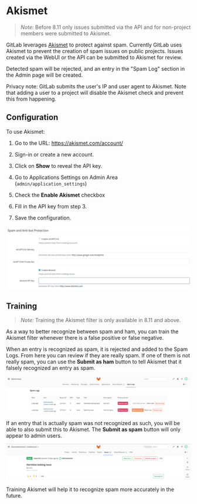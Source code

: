 # Akismet

> *Note:* Before 8.11 only issues submitted via the API and for non-project
members were submitted to Akismet.

GitLab leverages [Akismet](http://akismet.com) to protect against spam. Currently
GitLab uses Akismet to prevent the creation of spam issues on public projects. Issues
created via the WebUI or the API can be submitted to Akismet for review.

Detected spam will be rejected, and an entry in the "Spam Log" section in the
Admin page will be created.

Privacy note: GitLab submits the user's IP and user agent to Akismet. Note that
adding a user to a project will disable the Akismet check and prevent this
from happening.

## Configuration

To use Akismet:

1. Go to the URL: https://akismet.com/account/

2. Sign-in or create a new account.

3. Click on **Show** to reveal the API key.

4. Go to Applications Settings on Admin Area (`admin/application_settings`)

5. Check the **Enable Akismet** checkbox

6. Fill in the API key from step 3.

7. Save the configuration.

![Screenshot of Akismet settings](img/akismet_settings.png)


## Training

> *Note:* Training the Akismet filter is only available in 8.11 and above.

As a way to better recognize between spam and ham, you can train the Akismet
filter whenever there is a false positive or false negative.

When an entry is recognized as spam, it is rejected and added to the Spam Logs. 
From here you can review if they are really spam. If one of them is not really
spam, you can use the **Submit as ham** button to tell Akismet that it falsely 
recognized an entry as spam.

![Screenshot of Spam Logs](img/spam_log.png)

If an entry that is actually spam was not recognized as such, you will be able
to also submit this to Akismet. The **Submit as spam** button will only appear
to admin users.

![Screenshot of Issue](img/submit_issue.png)

Training Akismet will help it to recognize spam more accurately in the future.
